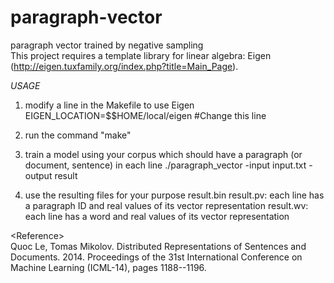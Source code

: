 paragraph-vector
================

paragraph vector trained by negative sampling<br>
This project requires a template library for linear algebra: Eigen (http://eigen.tuxfamily.org/index.php?title=Main_Page).

*USAGE*<br>
1) modify a line in the Makefile to use Eigen
EIGEN_LOCATION=$$HOME/local/eigen #Change this line

2) run the command "make"

3) train a model using your corpus which should have a paragraph (or document, sentence) in each line
./paragraph_vector -input input.txt -output result

4) use the resulting files for your purpose
result.bin
result.pv: each line has a paragraph ID and real values of its vector representation
result.wv: each line has a word and real values of its vector representation

\<Reference\><br>
Quoc Le, Tomas Mikolov. Distributed Representations of Sentences and Documents. 2014. Proceedings of the 31st International Conference on Machine Learning (ICML-14), pages 1188--1196.
